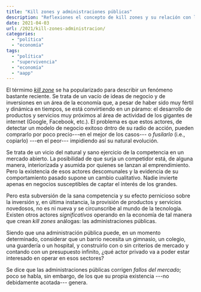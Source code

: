 ```yaml
---
title: "Kill zones y administraciones públicas"
description: "Reflexiones el concepto de kill zones y su relación con las administraciones públicas"
date: 2021-04-03
url: /2021/kill-zones-administracion/
categories:
  - "política"
  - "economía"
tags:
  - "política"
  - "supervivencia"
  - "economía"
  - "aapp"
---
```


El térmimo [_kill zone_](https://klementoninvesting.substack.com/p/how-facebook-and-google-create-a) se ha popularizado para describir un fenómeno bastante reciente. Se trata de un vacío de ideas de negocio y de inversiones en un área de la economía que, a pesar de haber sido muy fértil y dinámica en tiempos, se está convirtiendo en un páramo: el desarrollo de productos y servicios muy próximos al área de actividad de los gigantes de internet (Google, Facebook, etc.). El problema es que estos actores, de detectar un modelo de negocio exitoso dntro de su radio de acción, pueden comprarlo por poco precio---en el mejor de los casos--- o _fusilarlo_ (i.e., copiarlo) ---en el peor--- impidiendo así su natural evolución.

Se trata de un vicio del natural y sano ejercicio de la competencia en un mercado abierto. La posibilidad de que surja un competidor está, de alguna manera, interiorizada y asumida por quienes se lanzan al emprendimiento. Pero la existencia de esos actores descomunales y la evidencia de su comportamiento pasado supone un cambio cualitativo. Nadie invierte apenas en negocios susceptibles de captar el interés de los grandes.

Pero esta subversión de la sana competencia y su efecto pernicioso sobre la inversión y, en última instancia, la provisión de productos y servicios novedosos, no es ni nueva y se circunscribe al mundo de la tecnología. Existen otros actores _significativos_ operando en la economía de tal manera que crean _kill zones_ análogas: las administraciones públicas.

Siendo que una administración pública puede, en un momento determinado, considerar que un barrio necesita un gimnasio, un colegio, una guardería o un hospital, y construirlo con o sin criterios de mercado y contando con un presupuesto infinito, ¿qué actor privado va a poder estar interesado en operar en esos sectores?

Se dice que las administraciones públicas corrigen _fallos del mercado_; poco se habla, sin embargo, de los que su propia existencia ---no debidamente acotada--- genera.